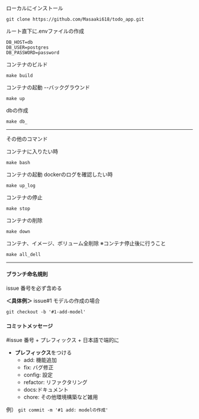 ローカルにインストール

```
git clone https://github.com/Masaaki618/todo_app.git
```

ルート直下に.envファイルの作成

```
DB_HOST=db 
DB_USER=postgres 
DB_PASSWORD=password
```

コンテナのビルド

```
make build
```

コンテナの起動 --バックグラウンド

```
make up
```

dbの作成

```
make db_
```

---

その他のコマンド

コンテナに入りたい時

```
make bash
```

コンテナの起動 dockerのログを確認したい時

```
make up_log
```

コンテナの停止

```
make stop
```

コンテナの削除

```
make down
```

コンテナ、イメージ、ボリューム全削除
※コンテナ停止後に行うこと

```
make all_dell
```

---

#### ブランチ命名規則

issue 番号を必ず含める

**＜具体例＞**
issue#1 モデルの作成の場合

`git checkout -b '#1-add-model'`

#### コミットメッセージ

#issue 番号 + プレフィックス + 日本語で端的に

- **プレフィックス**をつける
    - add: 機能追加
    - fix: バグ修正
    - config: 設定
    - refactor: リファクタリング
    - docs:ドキュメント
    - chore: その他環境構築など雑用

例）
`git commit -m '#1 add: modelの作成' `

